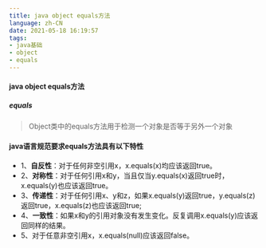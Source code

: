 ```yaml
---
title: java object equals方法
language: zh-CN
date: 2021-05-18 16:19:57
tags: 
- java基础
- object
- equals
---
```

#### java object equals方法
##### equals
   > Object类中的equals方法用于检测一个对象是否等于另外一个对象
#### java语言规范要求equals方法具有以下特性
 - 1、<b>自反性</b>：对于任何非空引用x，x.equals(x)均应该返回true。
 - 2、<b>对称性</b>：对于任何引用x和y，当且仅当y.equals(x)返回true时，x.equals(y)也应该返回true。
 - 3、<b>传递性</b>：对于任何引用x、y和z，如果x.equals(y)返回true，y.equals(z)返回true，x.equals(z)也应该返回true;
 - 4、<b>一致性</b>：如果x和y的引用对象没有发生变化。反复调用x.equals(y)应该返回同样的结果。
 - 5、对于任意非空引用x，x.equals(null)应该返回false。

